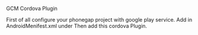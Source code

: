 GCM Cordova Plugin

First of all configure your phonegap project with google play service.
Add <meta-data android:name="com.google.android.gms.version" android:value="@integer/google_play_services_version" /> in AndroidMenifest.xml
under <application>
Then add this cordova Plugin.
